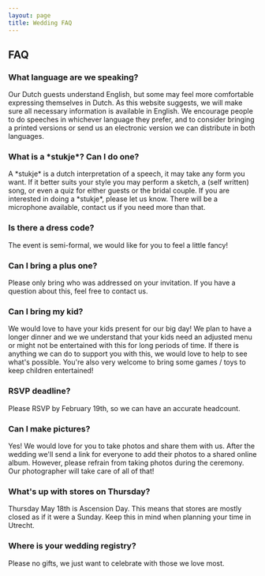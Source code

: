```yaml
---
layout: page
title: Wedding FAQ
---
```


<div class='class_01'>

   <h2>FAQ</h2>
 
<h3>What language are we speaking?</h3>
<p>
  Our Dutch guests understand English, but some may feel more comfortable expressing themselves in Dutch. 
  As this website suggests, we will make sure all necessary information is available in English. 
  We encourage people to do speeches in whichever language they prefer, 
  and to consider bringing a printed versions or send us an electronic version we can distribute in both languages.  
</p>
  
<h3>What is a *stukje*? Can I do one?</h3> 
<p>
  A *stukje* is a dutch interpretation of a speech, it may take any form you want. 
  If it better suits your style you may perform a sketch, a (self written) song, or even a quiz for either guests or the bridal couple. 
  If you are interested in doing a *stukje*, please let us know. There will be a microphone available, contact us if  you need more than that. 
</p>

<h3>Is there a dress code?</h3>  
<p>
  The event is semi-formal, we would like for you to feel a little fancy!  
</p>
  
<h3>Can I bring a plus one?</h3>   
<p>
  Please only bring who was addressed on your invitation. If you have a question about this, feel free to contact us.  
</p>
  
<h3>Can I bring my kid?</h3>  
<p>
  We would love to have your kids present for our big day! 
  We plan to have a longer dinner and we we understand that your kids need an adjusted menu or might not be entertained with this for long periods of time. 
  If there is anything we can do to support you with this, we would love to help to see what's possible.  
  You're also very welcome to bring some games / toys to keep children entertained!  
</p>
  
<h3>RSVP deadline?</h3>  
<p>
  Please RSVP by February 19th, so we can have an accurate headcount.  
</p>
  
<h3>Can I make pictures?</h3>  
<p>
  Yes! We would love for you to take photos and share them with us. 
  After the wedding we'll send a link for everyone to add their photos to a shared online album.
  However, please refrain from taking photos during the ceremony. Our photographer will take care of all of that!  
</p>
  
<h3>What's up with stores on Thursday?</h3>  
<p>
  Thursday May 18th is Ascension Day. This means that stores are mostly closed as if it were a Sunday. 
  Keep this in mind when planning your time in Utrecht. 
</p>
  
<h3>Where is your wedding registry?</h3>  
<p>
  Please no gifts, we just want to celebrate with those we love most. 
</p>
  
</div>

